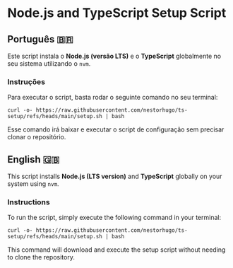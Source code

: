 # Node.js and TypeScript Setup Script

## Português :brazil:

Este script instala o **Node.js (versão LTS)** e o **TypeScript** globalmente no seu sistema utilizando o `nvm`.

### Instruções

Para executar o script, basta rodar o seguinte comando no seu terminal:

    curl -o- https://raw.githubusercontent.com/nestorhugo/ts-setup/refs/heads/main/setup.sh | bash

Esse comando irá baixar e executar o script de configuração sem precisar clonar o repositório.

## English :gb:

This script installs **Node.js (LTS version)** and **TypeScript** globally on your system using `nvm`.

### Instructions

To run the script, simply execute the following command in your terminal:

    curl -o- https://raw.githubusercontent.com/nestorhugo/ts-setup/refs/heads/main/setup.sh | bash

This command will download and execute the setup script without needing to clone the repository.

##
